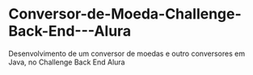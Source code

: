 # Conversor-de-Moeda-Challenge-Back-End---Alura
Desenvolvimento de um conversor de moedas e outro conversores em Java, no Challenge Back End Alura
